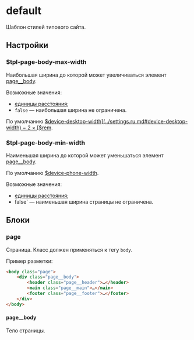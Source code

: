 # default

Шаблон стилей типового сайта.

## Настройки

### $tpl-page-body-max-width

Наибольшая ширина до которой может увеличиваться элемент [page__body](#page__body).

Возможные значения:

- [единицы расстояния](https://www.w3.org/TR/css3-values/#lengths);
- `false` — наибольшая ширина не ограничена.

По умолчанию [$device-desktop-width](../settings.ru.md#device-desktop-width) − 2 ×
[$rem](../settings.ru.md#Основной-размер). 

### $tpl-page-body-min-width

Наименьшая ширина до которой может уменьшаться элемент [page__body](#page__body).

По умолчанию [$device-phone-width](../settings.ru.md#device-phone-width).

Возможные значения:

- [единицы расстояния](https://www.w3.org/TR/css3-values/#lengths);
- false` — наименьшая ширина страницы не ограничена.

## Блоки

### page

Страница. Класс должен применяться к тегу `body`.

Пример разметки:

```html
<body class="page">
    <div class="page__body">
        <header class="page__header">…</header>
        <main class="page__main">…</main>
        <footer class="page__footer">…</footer>
    </div>
</body>
```

#### page__body

Тело страницы.
